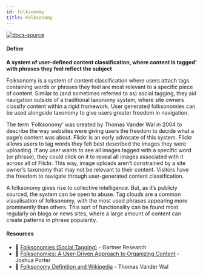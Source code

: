 ```yaml
---
id: folksonomy
title: Folksonomy
---
```


[![docs-source](https://img.shields.io/badge/SRC-UX%20Companion-blue)](https://play.google.com/store/apps/details?id=com.cyberduck.uxcompanion)

#### Define

**A system of user-defined content classification, where content Is tagged' with phrases they feel reflect the subject**

Folksonomy is a system of content classification where users attach tags containing words or phrases they feel are most relevant to a specific piece of content. Similar to (and sometimes referred to as) social tagging, they aid navigation outside of a traditional taxonomy system, where site owners classify content within a rigid framework. User generated folksonomies can be used alongside taxonomy to give users greater freedom in navigation.

The term ‘Folksonomy’ was created by Thomas Vander Wal in 2004 to describe the way websites were giving users the freedom to decide what a page’s content was about. Flickr is an early advocate of this system. Flickr allows users to tag words they felt best described the images they were uploading. If any user wants to see all images tagged with a specific word (or phrase), they could click on it to reveal all images associated with it across all of Flickr. This way, image uploads aren’t constrained by a site owner’s taxonomy that may not be relevant to their content. Visitors have the freedom to navigate through user-generated content classification.

A folksonomy gives rise to collective intelligence. But, as it’s publicly sourced, the system can be open to abuse. Tag clouds are a common visualisation of folksonomy, with the most used phrases appearing more prominently than others. This sort of functionality can be found most regularly on blogs or news sites, where a large amount of content can create patterns in phrase popularity.

#### Resources

* 📃 [Folksonomies (Social Tagging)](http://www.gartner.com/it-glossary/folksonomy) - Gartner Research
* 📃 [Folksonomies: A User-Driven Approach to Organizing Content](https://articles.uie.com/folksonomies/) - Joshua Porter
* 📃 [Folksonomy Definition and Wikipedia](http://www.vanderwal.net/random/entrysel.php?blog=1750) - Thomas Vander Wal